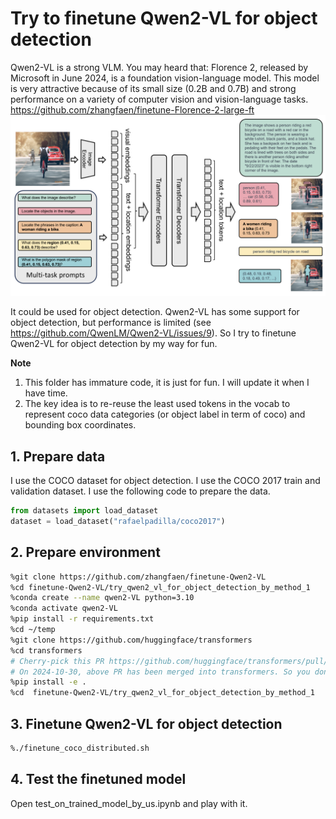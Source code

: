 # Try to finetune Qwen2-VL for object detection
Qwen2-VL is a strong VLM.  You may heard that: Florence 2, released by Microsoft in June 2024, is a foundation vision-language model. This model is very attractive because of its small size (0.2B and 0.7B) and strong performance on a variety of computer vision and vision-language tasks. https://github.com/zhangfaen/finetune-Florence-2-large-ft  
![alt text](image.png)  

It could be used for object detection. Qwen2-VL has some support for object detection, but performance is limited (see https://github.com/QwenLM/Qwen2-VL/issues/9). So I try to finetune Qwen2-VL for object detection by my way for fun.

**Note**  
1. This folder has immature code, it is just for fun. I will update it when I have time.
2. The key idea is to re-reuse the least used tokens in the vocab to represent coco data categories (or object label in term of coco) and bounding box coordinates.


## 1. Prepare data
I use the COCO dataset for object detection. I use the COCO 2017 train and validation dataset. I use the following code to prepare the data.

```python
from datasets import load_dataset
dataset = load_dataset("rafaelpadilla/coco2017")
```

## 2. Prepare environment
```bash
%git clone https://github.com/zhangfaen/finetune-Qwen2-VL
%cd finetune-Qwen2-VL/try_qwen2_vl_for_object_detection_by_method_1
%conda create --name qwen2-VL python=3.10
%conda activate qwen2-VL
%pip install -r requirements.txt
%cd ~/temp
%git clone https://github.com/huggingface/transformers
%cd transformers
# Cherry-pick this PR https://github.com/huggingface/transformers/pull/33487 to fix the bug in the qwen2-vl code
# On 2024-10-30, above PR has been merged into transformers. So you don't need to cherry-pick it any more.
%pip install -e .
%cd  finetune-Qwen2-VL/try_qwen2_vl_for_object_detection_by_method_1
```

## 3. Finetune Qwen2-VL for object detection
```bash
%./finetune_coco_distributed.sh
```

## 4. Test the finetuned model
Open test_on_trained_model_by_us.ipynb and play with it.